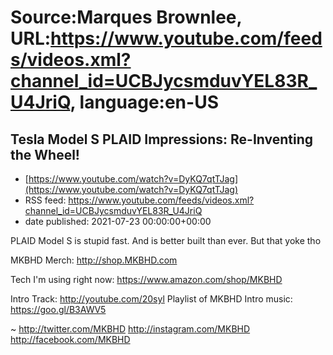 # Source:Marques Brownlee, URL:https://www.youtube.com/feeds/videos.xml?channel_id=UCBJycsmduvYEL83R_U4JriQ, language:en-US

## Tesla Model S PLAID Impressions: Re-Inventing the Wheel!
 - [https://www.youtube.com/watch?v=DyKQ7qtTJag](https://www.youtube.com/watch?v=DyKQ7qtTJag)
 - RSS feed: https://www.youtube.com/feeds/videos.xml?channel_id=UCBJycsmduvYEL83R_U4JriQ
 - date published: 2021-07-23 00:00:00+00:00

PLAID Model S is stupid fast. And is better built than ever. But that yoke tho

MKBHD Merch: http://shop.MKBHD.com

Tech I'm using right now: https://www.amazon.com/shop/MKBHD

Intro Track: http://youtube.com/20syl
Playlist of MKBHD Intro music: https://goo.gl/B3AWV5

~
http://twitter.com/MKBHD
http://instagram.com/MKBHD
http://facebook.com/MKBHD

